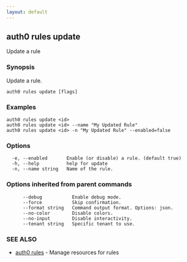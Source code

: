 ```yaml
---
layout: default
---
```

## auth0 rules update

Update a rule

### Synopsis

Update a rule.

```
auth0 rules update [flags]
```

### Examples

```
auth0 rules update <id> 
auth0 rules update <id> --name "My Updated Rule"
auth0 rules update <id> -n "My Updated Rule" --enabled=false
```

### Options

```
  -e, --enabled       Enable (or disable) a rule. (default true)
  -h, --help          help for update
  -n, --name string   Name of the rule.
```

### Options inherited from parent commands

```
      --debug           Enable debug mode.
      --force           Skip confirmation.
      --format string   Command output format. Options: json.
      --no-color        Disable colors.
      --no-input        Disable interactivity.
      --tenant string   Specific tenant to use.
```

### SEE ALSO

* [auth0 rules](auth0_rules.md)	 - Manage resources for rules

